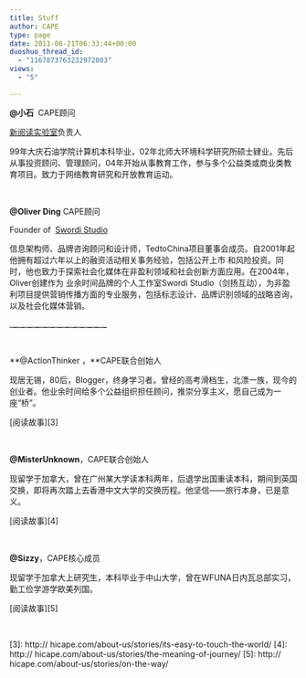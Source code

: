 ```yaml
---
title: Stuff
author: CAPE
type: page
date: 2011-06-21T06:33:44+00:00
duoshuo_thread_id:
  - "1167873763232972803"
views:
  - "5"

---
```

**@小石**  CAPE顾问

[新阅读实验室][1]负责人

99<wbr>年大庆石油学院计算机本科毕业，<wbr>02年北师大环境科学研究所硕士<wbr>肄业。先后从事投资顾问、管理顾<wbr>问，04年开始从事教育工作，参<wbr>与多个公益类或商业类教育项目。<wbr>致力于网络教育研究和开放教育运<wbr>动。</wbr></wbr></wbr></wbr></wbr></wbr></wbr>

&nbsp;

**@Oliver Ding** CAPE顾问

Founder of  [Swordi Studio][2]

信息架构师、品牌咨询顾问和设计师，TedtoChina项目董事会成员。自2001年起他拥有超过六年以上的融资活动相关事务经验，包括公开上市 和风险投资。同时，他也致力于探索社会化媒体在非盈利领域和社会创新方面应用。在2004年，Oliver创建作为 业余时间品牌的个人工作室Swordi Studio（剑扬互动），为非盈利项目提供营销传播方面的专业服务，包括标志设计、品牌识别领域的战略咨询，以及社会化媒体营销。

\___\___\___\___\___\___\___\___\___\___\___\___\___\___\___\___\___\___\___\___\___\___\___\___\___\___

&nbsp;

**@ActionThinker ，**CAPE联合创始人

现居无锡，80后，Blogger，终身学习者。曾经的高考滑档生，北漂一族，现今的创业者。他业余时间给多个公益组织担任顾问，推崇分享主义，愿自己成为一座“桥”。

[阅读故事][3]

&nbsp;

**@MisterUnknown**，CAPE联合创始人

现留学于加拿大，曾在广州某大学读本科两年，后退学出国重读本科，期间到英国交换，即将再次踏上去香港中文大学的交换历程。他坚信——旅行本身，已是意义。

[阅读故事][4]

&nbsp;

**@Sizzy**，CAPE核心成员

现留学于加拿大上研究生，本科毕业于中山大学，曾在WFUNA日内瓦总部实习，勤工俭学游学欧美列国。

[阅读故事][5]

&nbsp;

 [1]: http://simple-education.org/
 [2]: http://en.swordi.com/
 [3]: http:// hicape.com/about-us/stories/its-easy-to-touch-the-world/
 [4]: http:// hicape.com/about-us/stories/the-meaning-of-journey/
 [5]: http:// hicape.com/about-us/stories/on-the-way/